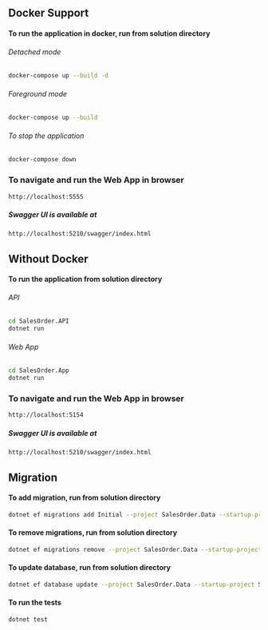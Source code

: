 ## Docker Support
#### To run the application in docker, run from solution directory

###### Detached mode
```bash
docker-compose up --build -d
```
###### Foreground mode
```bash
docker-compose up --build
```
###### To stop the application
```bash
docker-compose down
```

### To navigate and run the Web App in browser
```bash
http://localhost:5555
```
##### Swagger UI is available at
```bash
http://localhost:5210/swagger/index.html
```

## Without Docker
#### To run the application from solution directory

###### API
```bash
cd SalesOrder.API
dotnet run
```
###### Web App
```bash
cd SalesOrder.App
dotnet run
```

### To navigate and run the Web App in browser
```bash
http://localhost:5154
```
##### Swagger UI is available at
```bash
http://localhost:5210/swagger/index.html
```

## Migration
#### To add migration, run from solution directory
```bash
dotnet ef migrations add Initial --project SalesOrder.Data --startup-project SalesOrder.API
```

#### To remove migrations, run from solution directory
```bash
dotnet ef migrations remove --project SalesOrder.Data --startup-project SalesOrder.API
```

#### To update database, run from solution directory
```bash
dotnet ef database update --project SalesOrder.Data --startup-project SalesOrder.API
```

#### To run the tests
```bash
dotnet test
```
